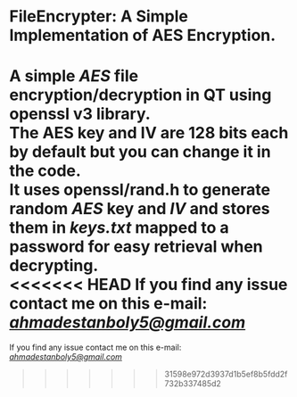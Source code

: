 # **FileEncrypter:** A Simple Implementation of AES Encryption.

A simple *AES* file encryption/decryption in QT using **openssl v3** library.<br/> 
The AES key and IV are 128 bits each by default but you can change it in the code.<br/>
It uses **openssl/rand.h** to generate random *AES* key and *IV* and stores them in *keys.txt* mapped to a password for easy retrieval when decrypting.<br/> 
<<<<<<< HEAD
If you find any issue contact me on this e-mail: *ahmadestanboly5@gmail.com*<br/>
=======
If you find any issue contact me on this e-mail: *ahmadestanboly5@gmail.com*<br/>
>>>>>>> 31598e972d3937d1b5ef8b5fdd2f732b337485d2
